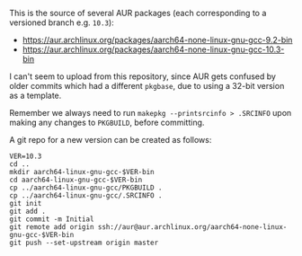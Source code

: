 This is the source of several AUR packages (each corresponding to a versioned branch e.g. `10.3`):
- https://aur.archlinux.org/packages/aarch64-none-linux-gnu-gcc-9.2-bin
- https://aur.archlinux.org/packages/aarch64-none-linux-gnu-gcc-10.3-bin

I can't seem to upload from this repository, since AUR gets confused by older commits which had a different `pkgbase`, due to using a 32-bit version as a template.

Remember we always need to run `makepkg --printsrcinfo > .SRCINFO` upon making any changes to `PKGBUILD`, before committing.

A git repo for a new version can be created as follows:
```
VER=10.3
cd ..
mkdir aarch64-linux-gnu-gcc-$VER-bin
cd aarch64-linux-gnu-gcc-$VER-bin
cp ../aarch64-linux-gnu-gcc/PKGBUILD .
cp ../aarch64-linux-gnu-gcc/.SRCINFO .
git init
git add .
git commit -m Initial
git remote add origin ssh://aur@aur.archlinux.org/aarch64-none-linux-gnu-gcc-$VER-bin
git push --set-upstream origin master
```
